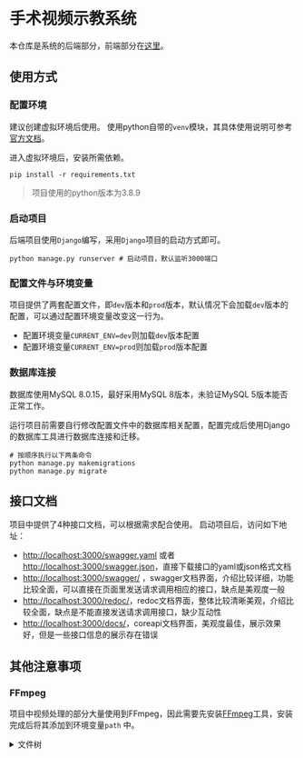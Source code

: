 # 手术视频示教系统

本仓库是系统的后端部分，前端部分在[这里](https://github.com/Sddft97/coelomoscope-video-player)。

## 使用方式

### 配置环境

建议创建虚拟环境后使用。
使用python自带的`venv`模块，其具体使用说明可参考[官方文档](https://docs.python.org/zh-cn/3/tutorial/venv.html)。

进入虚拟环境后，安装所需依赖。

```shell
pip install -r requirements.txt
```

> 项目使用的python版本为3.8.9

### 启动项目

后端项目使用`Django`编写，采用`Django`项目的启动方式即可。

```shell
python manage.py runserver # 启动项目，默认监听3000端口
```

### 配置文件与环境变量

项目提供了两套配置文件，即`dev`版本和`prod`版本，默认情况下会加载`dev`版本的配置，可以通过配置环境变量改变这一行为。

* 配置环境变量`CURRENT_ENV=dev`则加载`dev`版本配置
* 配置环境变量`CURRENT_ENV=prod`则加载`prod`版本配置

### 数据库连接

数据库使用MySQL 8.0.15，最好采用MySQL 8版本，未验证MySQL 5版本能否正常工作。

运行项目前需要自行修改配置文件中的数据库相关配置，配置完成后使用Django的数据库工具进行数据库连接和迁移。

```shell
# 按顺序执行以下两条命令
python manage.py makemigrations
python manage.py migrate
```

## 接口文档

项目中提供了4种接口文档，可以根据需求配合使用。
启动项目后，访问如下地址：

* [http://localhost:3000/swagger.yaml](http://localhost:3000/swagger.yaml)
  或者[http://localhost:3000/swagger.json](http://localhost:3000/swagger.json)，直接下载接口的yaml或json格式文档
* [http://localhost:3000/swagger/](http://localhost:3000/swagger/)
  ，swagger文档界面，介绍比较详细，功能比较全面，可以直接在页面里发送请求调用相应的接口，缺点是美观度一般
* [http://localhost:3000/redoc/](http://localhost:3000/redoc/)，redoc文档界面，整体比较清晰美观，介绍比较全面，缺点是不能直接发送请求调用接口，缺少互动性
* [http://localhost:3000/docs/](http://localhost:3000/docs/)，coreapi文档界面，美观度最佳，展示效果好，但是一些接口信息的展示存在错误

## 其他注意事项

### FFmpeg

项目中视频处理的部分大量使用到FFmpeg，因此需要先安装[FFmpeg](https://ffmpeg.org/)工具，安装完成后将其添加到环境变量`path`
中。

<details>
  <summary>文件树</summary>
├───.idea
│   └───inspectionProfiles
├───apps
│   ├───course
│   │   ├───migrations
│   │   │   └───__pycache__
│   │   └───__pycache__
│   ├───department
│   │   ├───migrations
│   │   │   └───__pycache__
│   │   └───__pycache__
│   ├───privilege
│   │   ├───migrations
│   │   │   └───__pycache__
│   │   └───__pycache__
│   ├───user
│   │   ├───migrations
│   │   │   └───__pycache__
│   │   └───__pycache__
│   ├───video
│   │   ├───migrations
│   │   │   └───__pycache__
│   │   └───__pycache__
│   └───__pycache__
├───config
│   └───__pycache__
├───operation_platform_backend
│   └───__pycache__
├───service
│   └───__pycache__
└───utils
    └───__pycache__
- `.gitignore`: Git版本控制系统的忽略文件列表。
- `manage.py`: Django项目的管理脚本。
- `README.md`: 项目的说明文档。
- `requirements.txt`: 列出了项目所需的Python依赖包。

下面是各个目录的说明：

- `.idea`: 包含用于JetBrains IDE（如PyCharm）的项目配置文件。
- `apps`: 包含Django应用程序的目录。每个应用程序都是一个独立的模块，包含了模型、视图、URL配置等。
  - `course`: 一个名为"course"的应用程序。
  - `department`: 一个名为"department"的应用程序。
  - `privilege`: 一个名为"privilege"的应用程序。
  - `user`: 一个名为"user"的应用程序。
  - `video`: 一个名为"video"的应用程序。

每个应用程序目录的结构相似，包含以下文件和目录：

- `admin.py`: Django的后台管理配置文件。
- `apps.py`: 应用程序的配置文件。
- `models.py`: 应用程序的模型文件，定义数据库模型。
- `tests.py`: 应用程序的测试文件。
- `urls.py`: 应用程序的URL配置文件。
- `views.py`: 应用程序的视图函数文件。
- `migrations`: 包含应用程序的数据库迁移文件。
- `__pycache__`: 包含Python字节码文件。

其他目录的说明：

- `config`: 包含项目的配置文件。
  - `settings_dev.py`: 开发环境的配置文件。
  - `settings_prod.py`: 生产环境的配置文件。

- `operation_platform_backend`: 项目的核心应用程序。
  - `asgi.py`: ASGI服务器配置文件。
  - `settings.py`: 项目的主要配置文件。
  - `urls.py`: 项目的URL配置文件。
  - `wsgi.py`: WSGI服务器配置文件。

- `service`: 包含一些服务模块。
  - `multipart_file_upload.py`: 处理多部分文件上传的模块。

- `utils`: 包含一些工具模块。
  - `exception_handler.py`: 异常处理的模块。
  - `paginator.py`: 分页处理的模块。
  - `queryset_filter.py`: 查询集过滤的模块。
  - `response.py`: 响应处理的模块。
  - `serializer.py`: 序列化处理的模块。

每个模块目录包含一个`__init__.py`文件，使其成为一个Python包。

这是一个典型的Django项目文件树，其中包含了应用程序、配置文件、工具模块等。每个应用程序负责不同的功能模块，而配置文件和核心应用程序则管理整个项目的配置和请求处理。
</details>
